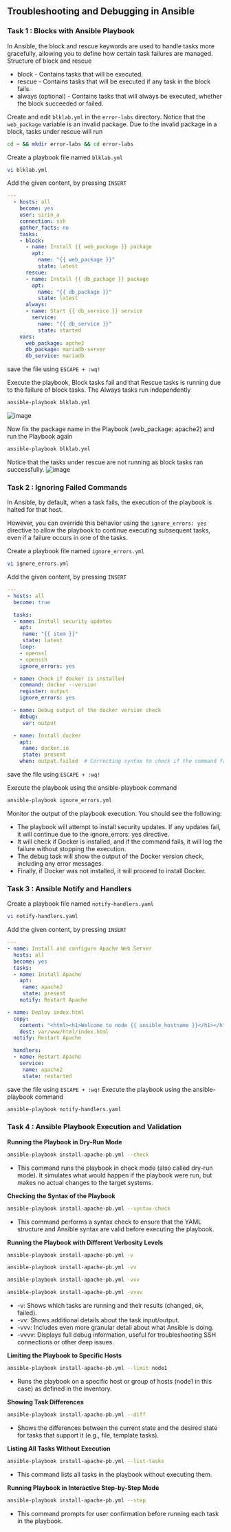 ## Troubleshooting and Debugging in Ansible

### Task 1 : Blocks with Ansible Playbook

In Ansible, the block and rescue keywords are used to handle tasks more gracefully, allowing you to define how certain task failures are managed. 
Structure of block and rescue
- block - Contains tasks that will be executed.
- rescue - Contains tasks that will be executed if any task in the block fails.
- always (optional) - Contains tasks that will always be executed, whether the block succeeded or failed.

Create and edit `blklab.yml` in the `error-labs` directory. Notice that the `web_package` variable is an invalid package. 
Due to the invalid package in a block, tasks under rescue will run

```bash
cd ~ && mkdir error-labs && cd error-labs
```
Create a playbook file named `blklab.yml`

```bash
vi blklab.yml
```
Add the given content, by pressing `INSERT`

```yaml
---
  - hosts: all
    become: yes
    user: sirin_a
    connection: ssh
    gather_facts: no
    tasks:
    - block:
      - name: Install {{ web_package }} package
        apt:
          name: "{{ web_package }}"
          state: latest
      rescue:
      - name: Install {{ db_package }} package
        apt:
          name: "{{ db_package }}"
          state: latest
      always:
      - name: Start {{ db_service }} service
        service:
          name: "{{ db_service }}"
          state: started
    vars:
      web_package: apche2
      db_package: mariadb-server
      db_service: mariadb
 ```
save the file using `ESCAPE + :wq!`

Execute the playbook, Block tasks fail and that Rescue tasks is running due to the failure of block tasks. The Always tasks run independently

```bash
ansible-playbook blklab.yml
```

![image](https://github.com/user-attachments/assets/007f3737-40f2-4db9-ad25-71d697ca92ce)


Now fix the package name in the Playbook (web_package: apache2) and run the Playbook again

```bash
ansible-playbook blklab.yml
```

Notice that the tasks under rescue are not running as block tasks ran successfully.
![image](https://github.com/user-attachments/assets/80dfff79-fd7f-4636-b97a-ed190599ca28)


### Task 2 : Ignoring Failed Commands

In Ansible, by default, when a task fails, the execution of the playbook is halted for that host. 

However, you can override this behavior using the `ignore_errors: yes` directive to allow the playbook to continue executing subsequent tasks, even if a failure occurs in one of the tasks.

Create a playbook file named `ignore_errors.yml`
```bash
vi ignore_errors.yml
```

Add the given content, by pressing `INSERT`

```yaml
---
- hosts: all
  become: true

  tasks:
  - name: Install security updates
    apt:
     name: "{{ item }}"
     state: latest
    loop:
    - openssl
    - openssh
    ignore_errors: yes 

  - name: Check if docker is installed
    command: docker --version
    register: output
    ignore_errors: yes    

  - name: Debug output of the docker version check
    debug:
     var: output

  - name: Install docker
    apt:
     name: docker.io
     state: present
    when: output.failed  # Correcting syntax to check if the command failed

```
save the file using `ESCAPE + :wq!`

Execute the playbook using the ansible-playbook command
```bash
ansible-playbook ignore_errors.yml
```
Monitor the output of the playbook execution. You should see the following:
- The playbook will attempt to install security updates. If any updates fail, it will continue due to the ignore_errors: yes directive.
- It will check if Docker is installed, and if the command fails, it will log the failure without stopping the execution.
- The debug task will show the output of the Docker version check, including any error messages.
- Finally, if Docker was not installed, it will proceed to install Docker.

### Task 3 : Ansible Notify and Handlers 

Create a playbook file named `notify-handlers.yaml`
```bash
vi notify-handlers.yaml
```
Add the given content, by pressing `INSERT`

```yaml
---
- name: Install and configure Apache Web Server
  hosts: all
  become: yes
  tasks:
  - name: Install Apache
    apt:
     name: apache2
     state: present
    notify: Restart Apache

- name: Deploy index.html
  copy:
    content: "<html><h1>Welcome to node {{ ansible_hostname }}</h1></html>"
    dest: var/www/html/index.html
  notify: Restart Apache

  handlers:
  - name: Restart Apache
    service:
     name: apache2
     state: restarted
```
save the file using `ESCAPE + :wq!`
Execute the playbook using the ansible-playbook command
```bash
ansible-playbook notify-handlers.yaml
```
### Task 4 : Ansible Playbook Execution and Validation

**Running the Playbook in Dry-Run Mode**

   ```bash
   ansible-playbook install-apache-pb.yml --check
   ```
   - This command runs the playbook in check mode (also called dry-run mode). 
   It simulates what would happen if the playbook were run, but makes no actual changes to the target systems.

**Checking the Syntax of the Playbook**

```bash
ansible-playbook install-apache-pb.yml --syntax-check
```
- This command performs a syntax check to ensure that the YAML structure and Ansible syntax are valid before executing the playbook.

**Running the Playbook with Different Verbosity Levels**

```bash
ansible-playbook install-apache-pb.yml -v
```

```bash
ansible-playbook install-apache-pb.yml -vv
```

```bash
ansible-playbook install-apache-pb.yml -vvv
```
```bash
ansible-playbook install-apache-pb.yml -vvvv
``` 
- -v: Shows which tasks are running and their results (changed, ok, failed).
- -vv: Shows additional details about the task input/output.
- -vvv: Includes even more granular detail about what Ansible is doing.
- -vvvv: Displays full debug information, useful for troubleshooting SSH connections or other deep issues.

**Limiting the Playbook to Specific Hosts**

```bash
ansible-playbook install-apache-pb.yml --limit node1
```
- Runs the playbook on a specific host or group of hosts (node1 in this case) as defined in the inventory.


**Showing Task Differences**

```bash
ansible-playbook install-apache-pb.yml --diff
```
- Shows the differences between the current state and the desired state for tasks that support it (e.g., file, template tasks).

**Listing All Tasks Without Execution**

```bash
ansible-playbook install-apache-pb.yml --list-tasks
```
- This command lists all tasks in the playbook without executing them.

**Running Playbook in Interactive Step-by-Step Mode**

```bash
ansible-playbook install-apache-pb.yml --step
```
- This command prompts for user confirmation before running each task in the playbook.




